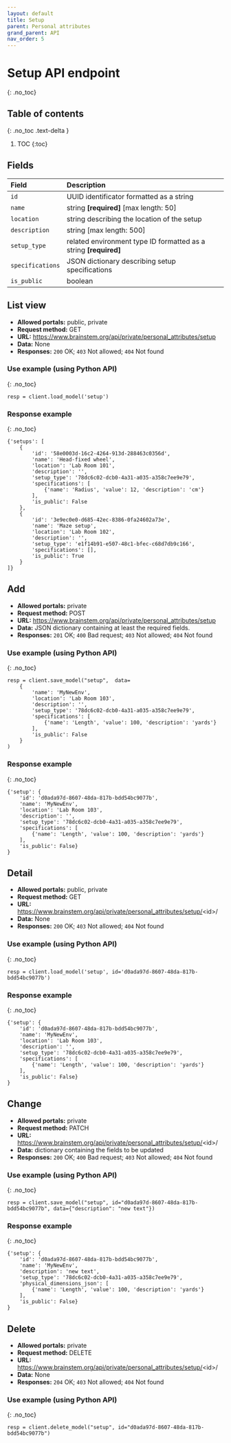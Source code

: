 ```yaml
---
layout: default
title: Setup
parent: Personal attributes
grand_parent: API
nav_order: 5
---
```


# Setup API endpoint
{: .no_toc}

## Table of contents
{: .no_toc .text-delta }

1. TOC
{:toc}


## Fields

| Field        | Description  |
|:-------------|:-------------|
| `id` | UUID identificator formatted as a string |
| `name` | string **[required]** [max length: 50] |
| `location` | string describing the location of the setup |
| `description` | string [max length: 500]|
| `setup_type` | related environment type ID formatted as a string **[required]** |
| `specifications` | JSON dictionary describing setup specifications |
| `is_public` | boolean |


## List view
- **Allowed portals:** public, private
- **Request method:** GET
- **URL:** https://www.brainstem.org/api/private/personal_attributes/setup
- **Data:** None
- **Responses:** `200` OK; `403` Not allowed; `404` Not found

### Use example (using Python API)
{: .no_toc}

```
resp = client.load_model('setup')
```

### Response example
{: .no_toc}

```
{'setups': [
    {
        'id': '58e0003d-16c2-4264-913d-288463c0356d',
        'name': 'Head-fixed wheel',
        'location': 'Lab Room 101',
        'description': '',
        'setup_type': '78dc6c02-dcb0-4a31-a035-a358c7ee9e79',
        'specifications': [
            {'name': 'Radius', 'value': 12, 'description': 'cm'}
        ],
        'is_public': False
    },
    {
        'id': '3e9ec0e0-d685-42ec-8386-0fa24602a73e',
        'name': 'Maze setup',
        'location': 'Lab Room 102',
        'description': '',
        'setup_type': 'e1f14b91-e507-48c1-bfec-c68d7db9c166',
        'specifications': [],
        'is_public': True
    }
]}

```


## Add
- **Allowed portals:** private
- **Request method:** POST
- **URL:** https://www.brainstem.org/api/private/personal_attributes/setup
- **Data:** JSON dictionary containing at least the required fields.
- **Responses:** `201` OK; `400` Bad request; `403` Not allowed; `404` Not found


### Use example (using Python API)
{: .no_toc}

```
resp = client.save_model("setup",  data=
    {
        'name': 'MyNewEnv',
        'location': 'Lab Room 103',
        'description': '',
        'setup_type': '78dc6c02-dcb0-4a31-a035-a358c7ee9e79',
        'specifications': [
            {'name': 'Length', 'value': 100, 'description': 'yards'}
        ],
        'is_public': False
    }
)
```

### Response example
{: .no_toc}

```
{'setup': {
    'id': 'd0ada97d-8607-48da-817b-bdd54bc9077b',
    'name': 'MyNewEnv',
    'location': 'Lab Room 103',
    'description': '',
    'setup_type': '78dc6c02-dcb0-4a31-a035-a358c7ee9e79',
    'specifications': [
        {'name': 'Length', 'value': 100, 'description': 'yards'}
    ],
    'is_public': False}
}
```



## Detail
- **Allowed portals:** public, private
- **Request method:** GET
- **URL:** https://www.brainstem.org/api/private/personal_attributes/setup/<id\>/
- **Data:** None
- **Responses:** `200` OK; `403` Not allowed; `404` Not found

### Use example (using Python API)
{: .no_toc}

```
resp = client.load_model('setup', id='d0ada97d-8607-48da-817b-bdd54bc9077b')
```

### Response example
{: .no_toc}

```
{'setup': {
    'id': 'd0ada97d-8607-48da-817b-bdd54bc9077b',
    'name': 'MyNewEnv',
    'location': 'Lab Room 103',
    'description': '',
    'setup_type': '78dc6c02-dcb0-4a31-a035-a358c7ee9e79',
    'specifications': [
        {'name': 'Length', 'value': 100, 'description': 'yards'}
    ],
    'is_public': False}
}
```


## Change
- **Allowed portals:** private
- **Request method:** PATCH
- **URL:** https://www.brainstem.org/api/private/personal_attributes/setup/<id\>/
- **Data:** dictionary containing the fields to be updated
- **Responses:** `200` OK; `400` Bad request; `403` Not allowed; `404` Not found


### Use example (using Python API)
{: .no_toc}

```
resp = client.save_model("setup", id="d0ada97d-8607-48da-817b-bdd54bc9077b", data={"description": "new text"})
```

### Response example
{: .no_toc}

```
{'setup': {
    'id': 'd0ada97d-8607-48da-817b-bdd54bc9077b',
    'name': 'MyNewEnv',
    'description': 'new text',
    'setup_type': '78dc6c02-dcb0-4a31-a035-a358c7ee9e79',
    'physical_dimensions_json': [
        {'name': 'Length', 'value': 100, 'description': 'yards'}
    ],
    'is_public': False}
}
```


## Delete
- **Allowed portals:** private
- **Request method:** DELETE
- **URL:** https://www.brainstem.org/api/private/personal_attributes/setup/<id\>/
- **Data:** None
- **Responses:** `204` OK; `403` Not allowed; `404` Not found


### Use example (using Python API)
{: .no_toc}

```
resp = client.delete_model("setup", id="d0ada97d-8607-48da-817b-bdd54bc9077b")
``` 